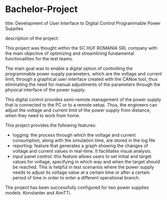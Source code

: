 # Bachelor-Project
title: Development of User Interface to Digital Control Programmable Power Supplies

description of the project:

This project was thought within the SC HUF ROMANIA SRL company with the main objective of optimizing and
streamlining fundamental functionalities for the test teams.

The main goal was to enable a digital option of controlling the programmable power supply parameters,
which are the voltage and current limit, through a graphical user interface created with the
CANoe tool, thus eliminating the need for manual adjustments of the parameters through the
physical interface of the power supply. 

This digital control provides semi-remote management of the power supply that is connected to the PC or to a remote setup. 
Thus, the engineers can adjust the voltage and current limit of the power supply from distance, when they need to work from home.

This project provides the following features:
- logging: the process through which the voltage and current consumption, along with the simulation
time, are stored in the log file
- reporting: feature that generates a graph showing the changes of voltage and
current values in real-time. It facilitates visual analysis.
- input panel control: this feature allows users to set initial and target values for
voltage, specifying in which way and when the target should be reached. This is helpful in test
scenarios where the power supply needs to adjust its voltage value at a certain time or after a certain
period of time in order to enter a different operational branch.

The project has been successfully configured for two power supplies models: Konstanter and AimTTi. 
